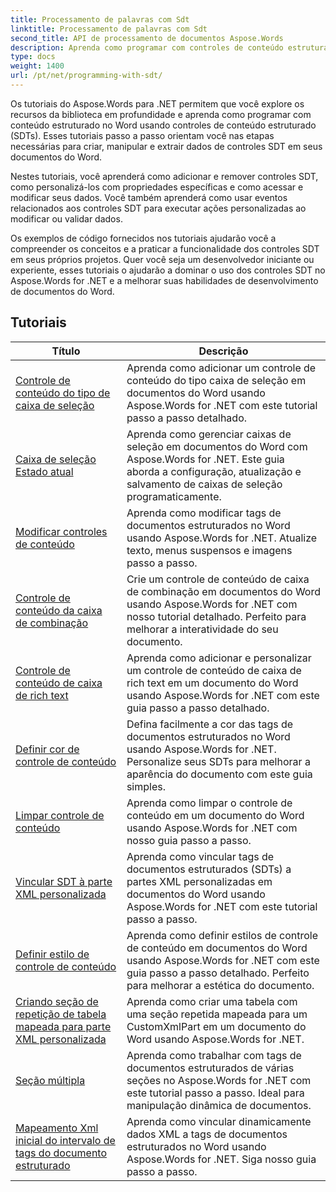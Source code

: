 ```yaml
---
title: Processamento de palavras com Sdt
linktitle: Processamento de palavras com Sdt
second_title: API de processamento de documentos Aspose.Words
description: Aprenda como programar com controles de conteúdo estruturado (SDT) em Aspose.Words for .NET. Siga tutoriais passo a passo e exemplos de código em C# para manipular e personalizar controles de conteúdo estruturados em seus documentos do Word.
type: docs
weight: 1400
url: /pt/net/programming-with-sdt/
---
```

Os tutoriais do Aspose.Words para .NET permitem que você explore os recursos da biblioteca em profundidade e aprenda como programar com conteúdo estruturado no Word usando controles de conteúdo estruturado (SDTs). Esses tutoriais passo a passo orientam você nas etapas necessárias para criar, manipular e extrair dados de controles SDT em seus documentos do Word.

Nestes tutoriais, você aprenderá como adicionar e remover controles SDT, como personalizá-los com propriedades específicas e como acessar e modificar seus dados. Você também aprenderá como usar eventos relacionados aos controles SDT para executar ações personalizadas ao modificar ou validar dados.

Os exemplos de código fornecidos nos tutoriais ajudarão você a compreender os conceitos e a praticar a funcionalidade dos controles SDT em seus próprios projetos. Quer você seja um desenvolvedor iniciante ou experiente, esses tutoriais o ajudarão a dominar o uso dos controles SDT no Aspose.Words for .NET e a melhorar suas habilidades de desenvolvimento de documentos do Word.

 ## Tutoriais
| Título | Descrição |
| --- | --- |
| [Controle de conteúdo do tipo de caixa de seleção](./check-box-type-content-control/) | Aprenda como adicionar um controle de conteúdo do tipo caixa de seleção em documentos do Word usando Aspose.Words for .NET com este tutorial passo a passo detalhado. |
| [Caixa de seleção Estado atual](./current-state-of-check-box/) | Aprenda como gerenciar caixas de seleção em documentos do Word com Aspose.Words for .NET. Este guia aborda a configuração, atualização e salvamento de caixas de seleção programaticamente. |
| [Modificar controles de conteúdo](./modify-content-controls/) | Aprenda como modificar tags de documentos estruturados no Word usando Aspose.Words for .NET. Atualize texto, menus suspensos e imagens passo a passo. |
| [Controle de conteúdo da caixa de combinação](./combo-box-content-control/) | Crie um controle de conteúdo de caixa de combinação em documentos do Word usando Aspose.Words for .NET com nosso tutorial detalhado. Perfeito para melhorar a interatividade do seu documento. |
| [Controle de conteúdo de caixa de rich text](./rich-text-box-content-control/) | Aprenda como adicionar e personalizar um controle de conteúdo de caixa de rich text em um documento do Word usando Aspose.Words for .NET com este guia passo a passo detalhado. |
| [Definir cor de controle de conteúdo](./set-content-control-color/) | Defina facilmente a cor das tags de documentos estruturados no Word usando Aspose.Words for .NET. Personalize seus SDTs para melhorar a aparência do documento com este guia simples. |
| [Limpar controle de conteúdo](./clear-contents-control/) | Aprenda como limpar o controle de conteúdo em um documento do Word usando Aspose.Words for .NET com nosso guia passo a passo. |
| [Vincular SDT à parte XML personalizada](./bind-sdt-to-custom-xml-part/) | Aprenda como vincular tags de documentos estruturados (SDTs) a partes XML personalizadas em documentos do Word usando Aspose.Words for .NET com este tutorial passo a passo. |
| [Definir estilo de controle de conteúdo](./set-content-control-style/) | Aprenda como definir estilos de controle de conteúdo em documentos do Word usando Aspose.Words for .NET com este guia passo a passo detalhado. Perfeito para melhorar a estética do documento. |
| [Criando seção de repetição de tabela mapeada para parte XML personalizada](./creating-table-repeating-section-mapped-to-custom-xml-part/) | Aprenda como criar uma tabela com uma seção repetida mapeada para um CustomXmlPart em um documento do Word usando Aspose.Words for .NET. |
| [Seção múltipla](./multi-section/) | Aprenda como trabalhar com tags de documentos estruturados de várias seções no Aspose.Words for .NET com este tutorial passo a passo. Ideal para manipulação dinâmica de documentos. |
| [Mapeamento Xml inicial do intervalo de tags do documento estruturado](./structured-document-tag-range-start-xml-mapping/) | Aprenda como vincular dinamicamente dados XML a tags de documentos estruturados no Word usando Aspose.Words for .NET. Siga nosso guia passo a passo. |